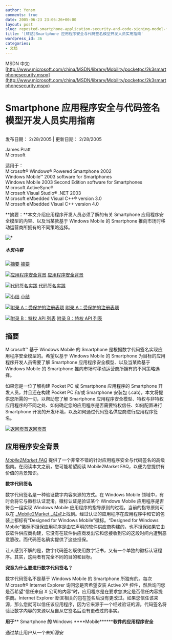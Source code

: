 ```yaml
---
author: Yonsm
comments: true
date: 2005-06-23 23:05:26+00:00
layout: post
slug: reposted-smartphone-application-security-and-code-signing-model-for-developers-guide
title: '[转贴]Smartphone 应用程序安全与代码签名模型开发人员实用指南'
wordpress_id: 36
categories:
- 文档
---
```


MSDN 中文: [http://www.microsoft.com/china/MSDN/library/Mobility/pocketpc/2k3smartphonesecurity.mspx](http://www.microsoft.com/china/MSDN/library/Mobility/pocketpc/2k3smartphonesecurity.mspx)

<!-- more -->

# Smartphone 应用程序安全与代码签名模型开发人员实用指南

## 

发布日期： 2/28/2005 | 更新日期： 2/28/2005

James Pratt  
Microsoft

适用于：  
Microsoft® Windows® Powered Smartphone 2002  
Windows Mobile™ 2003 software for Smartphones  
Windows Mobile 2003 Second Edition software for Smartphones  
Microsoft ActiveSync®  
Microsoft Visual Studio® .NET 2003  
Microsoft eMbedded Visual C++® version 3.0  
Microsoft eMbedded Visual C++ version 4.0

**摘要：**本文介绍应用程序开发人员必须了解的有关 Smartphone 应用程序安全模型的内容、以及当某款基于 Windows Mobile 的 Smartphone 推向市场时移动运营商所拥有的不同策略选择。

![*](http://www.microsoft.com/library/gallery/templates/MNP2.Common/images/3squares.gif)

##### 本页内容

[![摘要](http://www.microsoft.com/library/gallery/templates/MNP2.Common/images/arrow_px_down.gif)](http://www.microsoft.com/china/MSDN/library/Mobility/pocketpc/2k3smartphonesecurity.mspx#EHAA)
[摘要](http://www.microsoft.com/china/MSDN/library/Mobility/pocketpc/2k3smartphonesecurity.mspx#EHAA)

[![应用程序安全背景](http://www.microsoft.com/library/gallery/templates/MNP2.Common/images/arrow_px_down.gif)](http://www.microsoft.com/china/MSDN/library/Mobility/pocketpc/2k3smartphonesecurity.mspx#EGAA)
[应用程序安全背景](http://www.microsoft.com/china/MSDN/library/Mobility/pocketpc/2k3smartphonesecurity.mspx#EGAA)

[![代码签名实践](http://www.microsoft.com/library/gallery/templates/MNP2.Common/images/arrow_px_down.gif)](http://www.microsoft.com/china/MSDN/library/Mobility/pocketpc/2k3smartphonesecurity.mspx#EFAA)
[代码签名实践](http://www.microsoft.com/china/MSDN/library/Mobility/pocketpc/2k3smartphonesecurity.mspx#EFAA)

[![小结](http://www.microsoft.com/library/gallery/templates/MNP2.Common/images/arrow_px_down.gif)](http://www.microsoft.com/china/MSDN/library/Mobility/pocketpc/2k3smartphonesecurity.mspx#EEAA)
[小结](http://www.microsoft.com/china/MSDN/library/Mobility/pocketpc/2k3smartphonesecurity.mspx#EEAA)

[![附录 A：受保护的注册表项](http://www.microsoft.com/library/gallery/templates/MNP2.Common/images/arrow_px_down.gif)](http://www.microsoft.com/china/MSDN/library/Mobility/pocketpc/2k3smartphonesecurity.mspx#EDAA)
[附录 A：受保护的注册表项](http://www.microsoft.com/china/MSDN/library/Mobility/pocketpc/2k3smartphonesecurity.mspx#EDAA)

[![附录 B：特权 API 列表](http://www.microsoft.com/library/gallery/templates/MNP2.Common/images/arrow_px_down.gif)](http://www.microsoft.com/china/MSDN/library/Mobility/pocketpc/2k3smartphonesecurity.mspx#ECAA)
[附录 B：特权 API 列表](http://www.microsoft.com/china/MSDN/library/Mobility/pocketpc/2k3smartphonesecurity.mspx#ECAA)

## 摘要

Microsoft™ 基于 Windows Mobile 的 Smartphone 是根据数字代码签名实现应用程序安全模型的。希望以基于 Windows Mobile 的 Smartphone 为目标的应用程序开发人员需要了解 Smartphone 应用程序安全模型、以及当某款基于 Windows Mobile 的 Smartphone 推向市场时移动运营商所拥有的不同策略选择。

如果您是一位了解构建 Pocket PC 或 Smartphone 应用程序的 Smartphone 开发人员，并且还在构建 Pocket PC 和/或 Smartphone 安装包 (.cab)，本文将提供您所需的一切，以帮助您了解 Smartphone 应用程序安全模型、特权与非特权应用程序的不同之处、如何确定您的应用程序是否需要特权信任、如何配置进行 Smartphone 开发的开发环境，以及如何通过代码签名供应商进行应用程序签名。

[![返回页首](http://www.microsoft.com/library/gallery/templates/MNP2.Common/images/arrow_px_up.gif)](http://www.microsoft.com/china/MSDN/library/Mobility/pocketpc/2k3smartphonesecurity.mspx#top)[返回页首](http://www.microsoft.com/china/MSDN/library/Mobility/pocketpc/2k3smartphonesecurity.mspx#top)

## 应用程序安全背景

[_Mobile2Market FAQ_](http://msdn.microsoft.com/mobility/windowsmobile/partners/mobile2market/faq.aspx) 提供了一个非常不错的针对应用程序安全与代码签名的高级指南。在阅读本文之前，您可能希望阅读 Mobile2Market FAQ，以便为您提供有价值的背景知识。

**数字代码签名**

数字代码签名是一种验证数字内容来源的方式。在 Windows Mobile 领域中，有时会将它与徽标认证混淆。徽标认证是验证某个 Windows Mobile 应用程序是否符合一组实现 Windows Mobile 应用程序的指导原则的过程。当前的指导原则可以在 [_Mobile2Market __站点_](http://msdn.microsoft.com/mobility/windowsmobile/partners/mobile2market/)上找到。经过认证的应用程序在应用程序中和它的包装上都标有“Designed for Windows Mobile”徽标。“Designed for Windows Mobile”徽标不担保应用程序是由它声明的软件供应商构建的，也不担保如果它由该软件供应商构建，它没有在软件供应商发出它和您接收到它的这段时间内遭到恶意篡改。而代码签名确实提供了这些担保。

让人感到不解的是，数字代码签名既使用数字证书，又有一个单独的徽标认证程序。其实，这两者有完全不同的目的和目标。

**究竟为什么要进行数字代码签名？**

数字代码签名不是基于 Windows Mobile 的 Smartphone 所独有的。每次 Microsoft® Internet Explorer 询问您是否希望安装 Active X® 控件，然后询问您是否希望“信任来自 X 公司的内容”时，应用程序是在要求您决定是否信任内容提供商。Internet Explorer 断言相关的包在签名后没有更改过。如果您信任该来源，那么您就可以信任该应用程序，因为它来源于一个经过验证的源。代码签名将验证数字内容的来源以及自从它签名后没有更改过的事实。

**用于**** Smartphone ****的**** Windows ****Mobile********软件的应用程序安全**

通过禁止用户从一个未知源安
